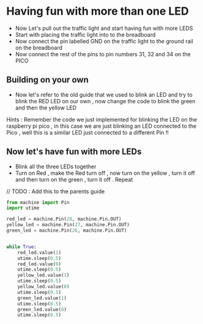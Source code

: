# Having fun with more than one LED

* Now Let's pull out the traffic light and start having fun with more LEDS 
* Start with placing the traffic light into to the breadboard 
* Now connect the pin labelled GND on the traffic light to the ground rail on the breadboard
* Now connect the rest of the pins to pin numbers 31, 32 and 34 on the PICO


## Building on your own
* Now let's refer to the old guide that we used to blink an LED and try to blink the RED LED on our own , now change the code to blink the green and then the yellow LED 


Hints : Remember the code we just implemented for blinking the LED on the raspberry pi pico , in this case we are just blinking an LED connected to the Pico , well this is a similar LED just connected to a different Pin !!


## Now let's have fun with more LEDs
* Blink all the three LEDs together
* Turn on Red , make the Red turn off , now turn on the yellow , turn it off and then turn on the green , turn it off . Repeat

// TODO : Add this to the parents guide 
```python 
from machine import Pin
import utime

red_led = machine.Pin(28, machine.Pin.OUT)
yellow_led = machine.Pin(27, machine.Pin.OUT)
green_led = machine.Pin(26, machine.Pin.OUT)


while True:
    red_led.value(1)
    utime.sleep(0.5)
    red_led.value(0)
    utime.sleep(0.5)
    yellow_led.value(1)
    utime.sleep(0.5)
    yellow_led.value(0)
    utime.sleep(0.5)
    green_led.value(1)
    utime.sleep(0.5)
    green_led.value(0)
    utime.sleep(0.5)
```

